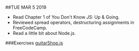 ##TUE MAR 5 2019
* Read Chapter 1 of You Don't Know JS: Up & Going. 
* Reviewed spread operators, destructuring assignments in FreeCodeCamp.
* Read a little bit about Node.js.

###Exercises
[guitarShop.js](exercises/guitarShop.js)

